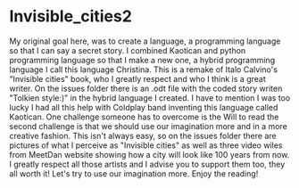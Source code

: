 # Invisible_cities2
My original goal here, was to create a language, a programming language so that I can say a secret story. I combined Kaotican and python programming language so that I make a new one, a hybrid programming language I call this language Christina.
This is a remake of Italo Calvino's "Invisible cities" book, who I greatly respect and who I think is a great writer. On the issues folder there is an .odt file with the coded story writen "Tolkien style:)" in the hybrid language I created.
I have to mention I was too lucky I had all this help with Coldplay band inventing this language called Kaotican. One challenge someone has to overcome is the Will to read the second challenge is that we should use our imagination more and in a more creative fashion.
This isn't always easy, so on the issues folder there are pictures of what I perceive as "Invisible cities" as well as three video wiles from MeetDan website showing how a city will look like 100 years from now. I greatly respect all 
those artists and I advise you to support them too, they all worth it! Let's try to use our imagination more. Enjoy the reading!
